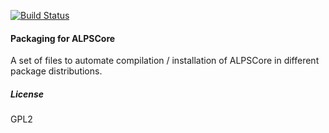 [![Build Status](https://travis-ci.org/ALPSCore/packaging.svg?branch=master)](https://travis-ci.org/ALPSCore/packaging)

#### Packaging for ALPSCore
A set of files to automate compilation / installation of ALPSCore in different package distributions. 

##### License 
GPL2
